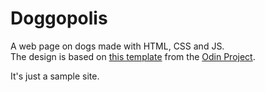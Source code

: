 # Doggopolis
A web page on dogs made with HTML, CSS and JS.<br>
The design is based on [this template](https://cdn.statically.io/gh/TheOdinProject/curriculum/main/foundations/html_css/project/odin-project.png) from the [Odin Project](https://www.theodinproject.com).

It's just a sample site.